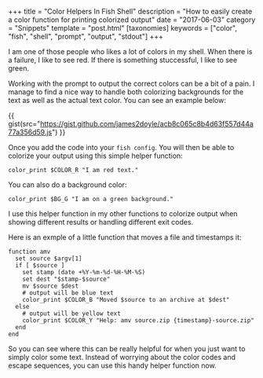 +++
title = "Color Helpers In Fish Shell"
description = "How to easily create a color function for printing colorized output"
date = "2017-06-03"
category = "Snippets"
template = "post.html"
[taxonomies]
keywords = ["color", "fish", "shell", "prompt", "output", "stdout"]
+++

I am one of those people who likes a lot of colors in my shell. When there is a failure, I like to see red. If there is something stuccessful, I like to see green.

Working with the prompt to output the correct colors can be a bit of a pain. I manage to find a nice way to handle both colorizing backgrounds for the text as well as the actual text color. You can see an example below:

{{ gist(src="https://gist.github.com/james2doyle/acb8c065c8b4d63f557d44a77a356d59.js") }}

Once you add the code into your `fish config`. You will then be able to colorize your output using this simple helper function:

```fish
color_print $COLOR_R "I am red text."
```

You can also do a background color:

```fish
color_print $BG_G "I am on a green background."
```

I use this helper function in my other functions to colorize output when showing different results or handling different exit codes.

Here is an exmple of a little function that moves a file and timestamps it:

```fish
function amv
  set source $argv[1]
  if [ $source ]
    set stamp (date +%Y-%m-%d-%H-%M-%S)
    set dest "$stamp-$source"
    mv $source $dest
    # output will be blue text
    color_print $COLOR_B "Moved $source to an archive at $dest"
  else
    # output will be yellow text
    color_print $COLOR_Y "Help: amv source.zip {timestamp}-source.zip"
  end
end
```

So you can see where this can be really helpful for when you just want to simply color some text. Instead of worrying about the color codes and escape sequences, you can use this handy helper function now.
